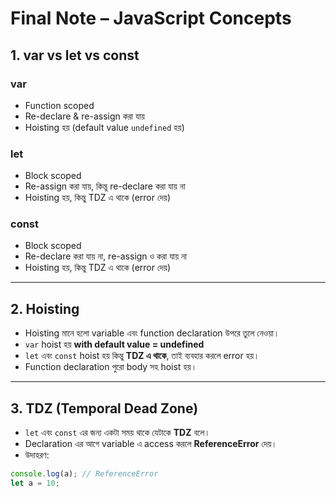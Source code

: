 # Final Note – JavaScript Concepts

## 1. var vs let vs const

### var
- Function scoped
- Re-declare & re-assign করা যায়
- Hoisting হয় (default value `undefined` হয়)

### let
- Block scoped
- Re-assign করা যায়, কিন্তু re-declare করা যায় না
- Hoisting হয়, কিন্তু TDZ এ থাকে (error দেয়)

### const
- Block scoped
- Re-declare করা যায় না, re-assign ও করা যায় না
- Hoisting হয়, কিন্তু TDZ এ থাকে (error দেয়)

---

## 2. Hoisting
- Hoisting মানে হলো variable এবং function declaration উপরে তুলে নেওয়া।
- `var` hoist হয় **with default value = undefined**
- `let` এবং `const` hoist হয় কিন্তু **TDZ এ থাকে**, তাই ব্যবহার করলে error হয়।
- Function declaration পুরো body সহ hoist হয়।

---

## 3. TDZ (Temporal Dead Zone)
- `let` এবং `const` এর জন্য একটা সময় থাকে যেটাকে **TDZ** বলে।
- Declaration এর আগে variable এ access করলে **ReferenceError** দেয়।
- উদাহরণ:
```javascript
console.log(a); // ReferenceError
let a = 10;

